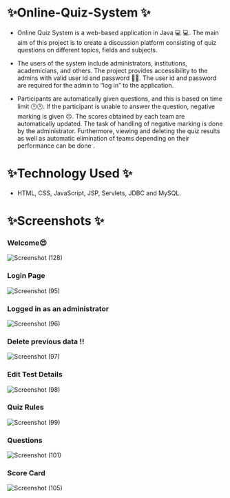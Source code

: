 #  :sparkles:Online-Quiz-System :sparkles: 

- Online Quiz System is a web-based application in Java :computer: :computer:. The main aim of this project is to create a discussion platform consisting of quiz questions on different topics, fields and subjects.

- The users of the system include administrators, institutions, academicians, and others. The project provides accessibility to the admins with valid user id and password :male_detective:. The user id and password are required for the admin to “log in” to the application.

- Participants are automatically given questions, and this is based on time limit :clock2::clock2:. If the participant is unable to answer the question, negative marking is given :frowning_face:. The scores obtained by each team are automatically updated. The task of handling of negative marking is done by the administrator. Furthermore, viewing and deleting the quiz results as well as automatic elimination of teams depending on their performance can be done .  

# :sparkles:Technology Used :sparkles: 

- HTML, CSS, JavaScript, JSP, Servlets, JDBC and MySQL.
# :sparkles:Screenshots :sparkles: 

### Welcome:heart_eyes:

![Screenshot (128)](https://user-images.githubusercontent.com/67832334/106377485-50c82a80-63c3-11eb-94ce-32eecb0e124f.png)   

### Login Page 

![Screenshot (95)](https://user-images.githubusercontent.com/67832334/106377553-be745680-63c3-11eb-8848-2f6fdb12f128.png) 

### Logged in as an administrator

![Screenshot (96)](https://user-images.githubusercontent.com/67832334/106377572-e95eaa80-63c3-11eb-8d2b-a7ad21353b80.png)   

### Delete previous data !! 

![Screenshot (97)](https://user-images.githubusercontent.com/67832334/106377582-05fae280-63c4-11eb-8401-43ec8e7a9d0f.png) 

### Edit Test Details 

![Screenshot (98)](https://user-images.githubusercontent.com/67832334/106377589-1448fe80-63c4-11eb-8483-5aa937541716.png) 

### Quiz Rules 

![Screenshot (99)](https://user-images.githubusercontent.com/67832334/106377598-29be2880-63c4-11eb-80cb-949369cd2251.png) 

### Questions  

![Screenshot (101)](https://user-images.githubusercontent.com/67832334/106377610-3b073500-63c4-11eb-8875-10cda4a9493e.png)  

### Score Card  

![Screenshot (105)](https://user-images.githubusercontent.com/67832334/106377622-55d9a980-63c4-11eb-8312-dffec1b03547.png)
